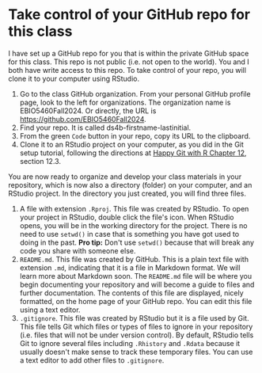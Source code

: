 # Take control of your GitHub repo for this class

I have set up a GitHub repo for you that is within the private GitHub space for this class. This repo is not public (i.e. not open to the world). You and I both have write access to this repo. To take control of your repo, you will clone it to your computer using RStudio.

1. Go to the class GitHub organization. From your personal GitHub profile page, look to the left for organizations. The organization name is EBIO5460Fall2024. Or directly, the URL is https://github.com/EBIO5460Fall2024.
2. Find your repo. It is called ds4b-firstname-lastinitial.
3. From the green `Code` button in your repo, copy its URL to the clipboard.
4. Clone it to an RStudio project on your computer, as you did in the Git setup tutorial, following the directions at [Happy Git with R Chapter 12](http://happygitwithr.com/rstudio-git-github.html), section 12.3.

You are now ready to organize and develop your class materials in your repository, which is now also a directory (folder) on your computer, and an RStudio project. In the directory you just created, you will find three files.

1. A file with extension `.Rproj`. This file was created by RStudio. To open your project in RStudio, double click the file's icon. When RStudio opens, you will be in the working directory for the project. There is no need to use `setwd()` in case that is something you have got used to doing in the past. **Pro tip:** Don't use `setwd()` because that will break any code you share with someone else.
2. `README.md`. This file was created by GitHub. This is a plain text file with extension `.md`, indicating that it is a file in Markdown format. We will learn more about Markdown soon. The `README.md` file will be where you begin documenting your repository and will become a guide to files and further documentation. The contents of this file are displayed, nicely formatted, on the home page of your GitHub repo. You can edit this file using a text editor.
3. `.gitignore`. This file was created by RStudio but it is a file used by Git. This file tells Git which files or types of files to ignore in your repository (i.e. files that will not be under version control). By default, RStudio tells Git to ignore several files including `.Rhistory` and `.Rdata` because it usually doesn't make sense to track these temporary files. You can use a text editor to add other files to `.gitignore`.